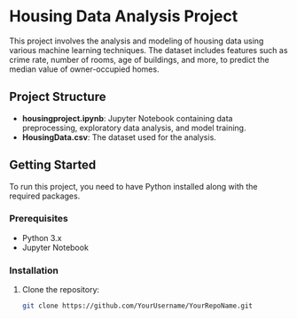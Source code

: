 # Housing Data Analysis Project

This project involves the analysis and modeling of housing data using various machine learning techniques. The dataset includes features such as crime rate, number of rooms, age of buildings, and more, to predict the median value of owner-occupied homes.

## Project Structure

- **housingproject.ipynb**: Jupyter Notebook containing data preprocessing, exploratory data analysis, and model training.
- **HousingData.csv**: The dataset used for the analysis.

## Getting Started

To run this project, you need to have Python installed along with the required packages.

### Prerequisites

- Python 3.x
- Jupyter Notebook

### Installation

1. Clone the repository:
   ```bash
   git clone https://github.com/YourUsername/YourRepoName.git
